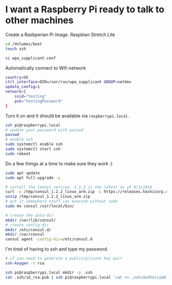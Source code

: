 # I want a Raspberry Pi ready to talk to other machines

Create a Rasbperian Pi image. Raspbian Stretch Lite

```bash
cd /Volumes/boot
touch ssh
```

```bash
vi wpa_supplicant.conf
```

Automatically connect to Wifi network

```bash
country=US
ctrl_interface=DIR=/var/run/wpa_supplicant GROUP=netdev
update_config=1
network={
    ssid="testing"
    psk="testingPassword"
}
```

Turn it on and it should be available via `raspberrypi.local`.

```bash
ssh pi@raspberrypi.local
# update your password with passwd
passwd
# enable ssh
sudo systemctl enable ssh
sudo systemctl start ssh
sudo reboot
```

Do a few things at a time to make sure they work :)

```bash
sudo apt update
sudo apt full-upgrade -y
```

```bash
# install the latest version. 1.2.2 is the latest as of 9/3/2018
curl -o /tmp/consul_1.2.2_linux_arm.zip -L https://releases.hashicorp.com/consul/1.2.2/consul_1.2.2_linux_arm.zip
unzip /tmp/consul_1.2.2_linux_arm.zip
# put it somewhere staff can execute without sudo
sudo mv consul /usr/local/bin/
```

```bash
# create the data-dir
mkdir /var/lib/consul/
# create config-dir
mkdir /etc/consul.d/
mkdir /var/consul
consul agent -config-dir=/etc/consul.d
```

I'm tired of having to ssh and type my password.

```bash
# if you need to generate a public/private key pair
ssh-keygen -t rsa

```

```bash
ssh pi@raspberrypi.local mkdir -p .ssh
cat .ssh/id_rsa.pub | ssh pi@raspberrypi.local 'cat >> .ssh/authorized_keys'
```

<script server>
    export default {
        layout: './layouts/post.html',
        image: '',
        title: 'Setup a Raspberry Pi',
        excerpt: 'Ready to talk.',
        shouldPublish: true,
        uri: '/blug/2018/setup-raspberrypi.html',
        published: new Date('2018-03-01T16:43:08.111Z'),
        tags: ['experimenting'],
        uri: '/blog/2018/setup-raspberrypi.html'
    }
</script>